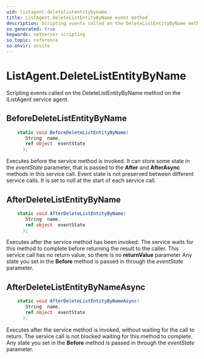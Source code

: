 ```yaml
---
uid: listagent-deletelistentitybyname
title: ListAgent.DeleteListEntityByName event method
description: Scripting events called on the DeleteListEntityByName method on the ListAgent service agent.
so.generated: true
keywords: netserver scripting
so.topic: reference
so.envir: onsite
---
```

# ListAgent.DeleteListEntityByName

Scripting events called on the <see cref='M:IListAgent.DeleteListEntityByName'>DeleteListEntityByName</see> method on the <see cref='IListAgent'>IListAgent</see>  service agent.

## BeforeDeleteListEntityByName
```cs
    static void BeforeDeleteListEntityByName(
       String  name,
       ref object  eventState
      );
```
Executes before the service method is invoked.
It can store some state in the *eventState* parameter, that is passed to the **After** and **AfterAsync** methods in this service call.
Event state is not preserved between different service calls. It is set to null at the start of each service call.
## AfterDeleteListEntityByName
```cs
    static void AfterDeleteListEntityByName(
       String  name,
       ref object  eventState
      );
```
Executes after the service method has been invoked. The service waits for this method to complete before returning the result to the caller.
This service call has no return value, so there is no **returnValue** parameter
Any state you set in the **Before** method is passed in through the *eventState* parameter.
## AfterDeleteListEntityByNameAsync
```cs
    static void AfterDeleteListEntityByNameAsync(
       String  name,
       ref object  eventState
      );
```
Executes after the service method is invoked, without waiting for the call to return.
The service call is not blocked waiting for this method to complete.
Any state you set in the **Before** method is passed in through the *eventState* parameter.

